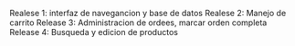 Realese 1: interfaz de navegancion y base de datos
Realese 2: Manejo de carrito
Release 3: Administracion de ordees, marcar orden completa
Release 4: Busqueda y edicion de productos
